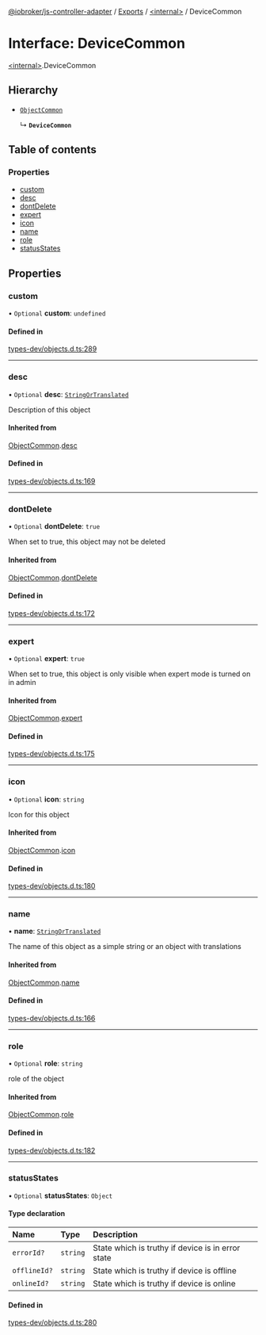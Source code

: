 [@iobroker/js-controller-adapter](../README.md) / [Exports](../modules.md) / [\<internal\>](../modules/internal_.md) / DeviceCommon

# Interface: DeviceCommon

[\<internal\>](../modules/internal_.md).DeviceCommon

## Hierarchy

- [`ObjectCommon`](internal_.ObjectCommon.md)

  ↳ **`DeviceCommon`**

## Table of contents

### Properties

- [custom](internal_.DeviceCommon.md#custom)
- [desc](internal_.DeviceCommon.md#desc)
- [dontDelete](internal_.DeviceCommon.md#dontdelete)
- [expert](internal_.DeviceCommon.md#expert)
- [icon](internal_.DeviceCommon.md#icon)
- [name](internal_.DeviceCommon.md#name)
- [role](internal_.DeviceCommon.md#role)
- [statusStates](internal_.DeviceCommon.md#statusstates)

## Properties

### custom

• `Optional` **custom**: `undefined`

#### Defined in

[types-dev/objects.d.ts:289](https://github.com/ioBroker/ioBroker.js-controller/blob/ea40ee4f/packages/types-dev/objects.d.ts#L289)

___

### desc

• `Optional` **desc**: [`StringOrTranslated`](../modules/internal_.md#stringortranslated)

Description of this object

#### Inherited from

[ObjectCommon](internal_.ObjectCommon.md).[desc](internal_.ObjectCommon.md#desc)

#### Defined in

[types-dev/objects.d.ts:169](https://github.com/ioBroker/ioBroker.js-controller/blob/ea40ee4f/packages/types-dev/objects.d.ts#L169)

___

### dontDelete

• `Optional` **dontDelete**: ``true``

When set to true, this object may not be deleted

#### Inherited from

[ObjectCommon](internal_.ObjectCommon.md).[dontDelete](internal_.ObjectCommon.md#dontdelete)

#### Defined in

[types-dev/objects.d.ts:172](https://github.com/ioBroker/ioBroker.js-controller/blob/ea40ee4f/packages/types-dev/objects.d.ts#L172)

___

### expert

• `Optional` **expert**: ``true``

When set to true, this object is only visible when expert mode is turned on in admin

#### Inherited from

[ObjectCommon](internal_.ObjectCommon.md).[expert](internal_.ObjectCommon.md#expert)

#### Defined in

[types-dev/objects.d.ts:175](https://github.com/ioBroker/ioBroker.js-controller/blob/ea40ee4f/packages/types-dev/objects.d.ts#L175)

___

### icon

• `Optional` **icon**: `string`

Icon for this object

#### Inherited from

[ObjectCommon](internal_.ObjectCommon.md).[icon](internal_.ObjectCommon.md#icon)

#### Defined in

[types-dev/objects.d.ts:180](https://github.com/ioBroker/ioBroker.js-controller/blob/ea40ee4f/packages/types-dev/objects.d.ts#L180)

___

### name

• **name**: [`StringOrTranslated`](../modules/internal_.md#stringortranslated)

The name of this object as a simple string or an object with translations

#### Inherited from

[ObjectCommon](internal_.ObjectCommon.md).[name](internal_.ObjectCommon.md#name)

#### Defined in

[types-dev/objects.d.ts:166](https://github.com/ioBroker/ioBroker.js-controller/blob/ea40ee4f/packages/types-dev/objects.d.ts#L166)

___

### role

• `Optional` **role**: `string`

role of the object

#### Inherited from

[ObjectCommon](internal_.ObjectCommon.md).[role](internal_.ObjectCommon.md#role)

#### Defined in

[types-dev/objects.d.ts:182](https://github.com/ioBroker/ioBroker.js-controller/blob/ea40ee4f/packages/types-dev/objects.d.ts#L182)

___

### statusStates

• `Optional` **statusStates**: `Object`

#### Type declaration

| Name | Type | Description |
| :------ | :------ | :------ |
| `errorId?` | `string` | State which is truthy if device is in error state |
| `offlineId?` | `string` | State which is truthy if device is offline |
| `onlineId?` | `string` | State which is truthy if device is online |

#### Defined in

[types-dev/objects.d.ts:280](https://github.com/ioBroker/ioBroker.js-controller/blob/ea40ee4f/packages/types-dev/objects.d.ts#L280)
